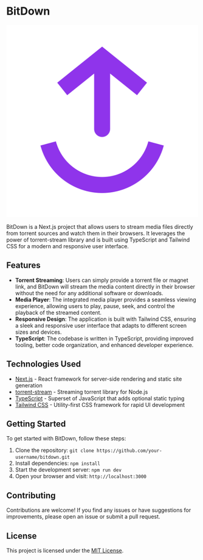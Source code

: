 # BitDown

![BitDown Logo](/public/logo.svg)

BitDown is a Next.js project that allows users to stream media files directly from torrent sources and watch them in their browsers. It leverages the power of torrent-stream library and is built using TypeScript and Tailwind CSS for a modern and responsive user interface.

## Features

- **Torrent Streaming**: Users can simply provide a torrent file or magnet link, and BitDown will stream the media content directly in their browser without the need for any additional software or downloads.
- **Media Player**: The integrated media player provides a seamless viewing experience, allowing users to play, pause, seek, and control the playback of the streamed content.
- **Responsive Design**: The application is built with Tailwind CSS, ensuring a sleek and responsive user interface that adapts to different screen sizes and devices.
- **TypeScript**: The codebase is written in TypeScript, providing improved tooling, better code organization, and enhanced developer experience.

## Technologies Used

- [Next.js](https://nextjs.org/) - React framework for server-side rendering and static site generation
- [torrent-stream](https://github.com/mafintosh/torrent-stream) - Streaming torrent library for Node.js
- [TypeScript](https://www.typescriptlang.org/) - Superset of JavaScript that adds optional static typing
- [Tailwind CSS](https://tailwindcss.com/) - Utility-first CSS framework for rapid UI development

## Getting Started

To get started with BitDown, follow these steps:

1. Clone the repository: `git clone https://github.com/your-username/bitdown.git`
2. Install dependencies: `npm install`
3. Start the development server: `npm run dev`
4. Open your browser and visit: `http://localhost:3000`

## Contributing

Contributions are welcome! If you find any issues or have suggestions for improvements, please open an issue or submit a pull request.

## License

This project is licensed under the [MIT License](LICENSE).
